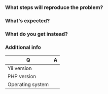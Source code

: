 ### What steps will reproduce the problem?

### What's expected?

### What do you get instead?


### Additional info

| Q                | A
| ---------------- | ---
| Yii version      |
| PHP version      |
| Operating system |
